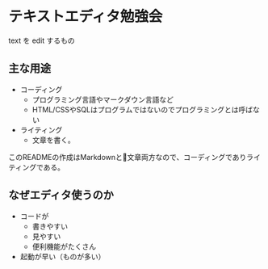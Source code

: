# テキストエディタ勉強会
text を edit するもの

## 主な用途
- コーディング
    - プログラミング言語やマークダウン言語など
    - HTML/CSSやSQLはプログラムではないのでプログラミングとは呼ばない
- ライティング
    - 文章を書く。

このREADMEの作成はMarkdownと文章両方なので、コーディングでありライティングである。

## なぜエディタ使うのか
- コードが
    - 書きやすい
    - 見やすい
    - 便利機能がたくさん
- 起動が早い（ものが多い）
